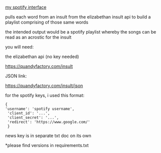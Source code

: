 <u>my spotify interface</u>

pulls each word from an insult from the elizabethan insult api to build a playlist comprising of those same words

the intended output would be a spotify playlist whereby the songs can be read as an acrostic for the insult



you will need:

the elizabethan api (no key needed)

https://quandyfactory.com/insult

JSON link:

https://quandyfactory.com/insult/json



for the spotify keys, i used this format:

```
{
'username': 'spotify username',
 'client_id': '...',
 'client_secret': '...',
 'redirect': 'https://www.google.com/'
 }
```

news key is in separate txt doc on its own

*please find versions in requirements.txt